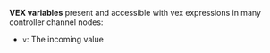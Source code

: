 **VEX variables** present and accessible with vex expressions in many controller channel nodes:
* `v`: The incoming value
